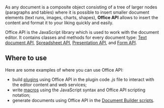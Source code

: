As any document is a composite object consisting of a tree of larger nodes (paragraphs and tables) where it is possible to insert smaller document elements (text runs, images, charts, shapes), **Office API** allows to insert the content and format it to your liking quickly and easily.

Office API is the JavaScript library which is used to work with the document editor. It contains classes and methods for every document type: [Text document API](../usage-api/text-document-api/text-document-api.md), [Spreadsheet API](../usage-api/spreadsheet-api/spreadsheet-api.md), [Presentation API](../usage-api/Presentation%20API/Presentation%20API.md), and [Form API](../usage-api/Form%20API/Form%20API.md).

## Where to use

Here are some examples of where you can use Office API:

- build [plugins](../../plugin-and-macros/Interacting%20with%20editors/overview/overview.md) using Office API in the plugin code *.js* file to interact with the editor content and web services;
- write [macros](../../plugin-and-macros/Macros/getting-started.md) using the JavaScript syntax and Office API scripting notation;
- generate documents using Office API in the [Document Builder scripts](../../document-builder/get-started/overview.md).
